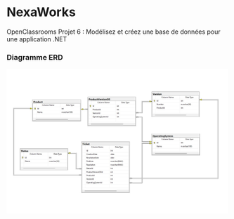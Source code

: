 # NexaWorks

OpenClassrooms Projet 6 : Modélisez et créez une base de données pour une application .NET

### Diagramme ERD

![UML Diagram](https://github.com/bpodwinski/DotNetprojet6/blob/main/Diagramme%20ERD.jpg)
